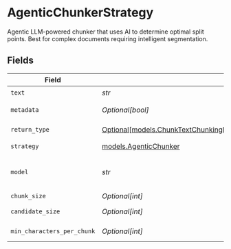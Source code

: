 # AgenticChunkerStrategy

Agentic LLM-powered chunker that uses AI to determine optimal split points. Best for complex documents requiring intelligent segmentation.


## Fields

| Field                                                                                                                                                        | Type                                                                                                                                                         | Required                                                                                                                                                     | Description                                                                                                                                                  | Example                                                                                                                                                      |
| ------------------------------------------------------------------------------------------------------------------------------------------------------------ | ------------------------------------------------------------------------------------------------------------------------------------------------------------ | ------------------------------------------------------------------------------------------------------------------------------------------------------------ | ------------------------------------------------------------------------------------------------------------------------------------------------------------ | ------------------------------------------------------------------------------------------------------------------------------------------------------------ |
| `text`                                                                                                                                                       | *str*                                                                                                                                                        | :heavy_check_mark:                                                                                                                                           | The text content to be chunked                                                                                                                               |                                                                                                                                                              |
| `metadata`                                                                                                                                                   | *Optional[bool]*                                                                                                                                             | :heavy_minus_sign:                                                                                                                                           | Whether to include metadata for each chunk                                                                                                                   |                                                                                                                                                              |
| `return_type`                                                                                                                                                | [Optional[models.ChunkTextChunkingRequestKnowledgeRequestRequestBodyReturnType]](../models/chunktextchunkingrequestknowledgerequestrequestbodyreturntype.md) | :heavy_minus_sign:                                                                                                                                           | Return format: chunks (with metadata) or texts (plain strings)                                                                                               |                                                                                                                                                              |
| `strategy`                                                                                                                                                   | [models.AgenticChunker](../models/agenticchunker.md)                                                                                                         | :heavy_check_mark:                                                                                                                                           | N/A                                                                                                                                                          |                                                                                                                                                              |
| `model`                                                                                                                                                      | *str*                                                                                                                                                        | :heavy_check_mark:                                                                                                                                           | Chat model to use for chunking. (Available models)[https://docs.orq.ai/docs/proxy#chat-models]                                                               | openai/gpt-4.1                                                                                                                                               |
| `chunk_size`                                                                                                                                                 | *Optional[int]*                                                                                                                                              | :heavy_minus_sign:                                                                                                                                           | Maximum tokens per chunk                                                                                                                                     |                                                                                                                                                              |
| `candidate_size`                                                                                                                                             | *Optional[int]*                                                                                                                                              | :heavy_minus_sign:                                                                                                                                           | Size of candidate splits for LLM evaluation                                                                                                                  |                                                                                                                                                              |
| `min_characters_per_chunk`                                                                                                                                   | *Optional[int]*                                                                                                                                              | :heavy_minus_sign:                                                                                                                                           | Minimum characters allowed per chunk                                                                                                                         |                                                                                                                                                              |